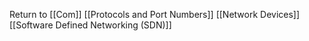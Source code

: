 Return to [[Com]]
[[Protocols and Port Numbers]]
[[Network Devices]]
[[Software Defined Networking (SDN)]]
